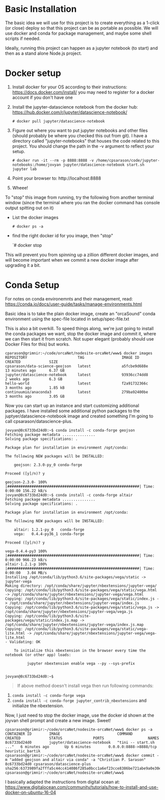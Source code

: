 # Basic Installation

The basic idea we will use for this project is to create everything as a 1-click (or close)
deploy so that this project can be as portable as possible. We will use docker and conda for 
package management, and maybe some shell scripts if needed. 

Ideally, running this project can happen as a jupyter notebook (to start) and then as a stand
alone Node.js project.

# Docker setup

1. Install docker for your OS according to their instructions: https://docs.docker.com/install/ 
   you may need to register for a docker account if you don't have one
 
1. Install the jupyter-datascience notebook from the docker hub: https://hub.docker.com/r/jupyter/datascience-notebook/

    `# docker pull jupyter/datascience-notebook`
  
3. Figure out where you want to put jupyter notebooks and other files (should probably be where you 
checked this out from git). I have a directory called "jupyter-notebooks" that houses the code 
related to this project. You should change the path in the -v argument to reflect your setup.

    `# docker run -it --rm -p 8888:8888 -v /home/cpsarason/code/jupyter-notebooks:/home/jovyan jupyter/datascience-notebook start.sh jupyter lab`
  
4. Point your browser to: http://localhost:8888
1. Wheee!

To "stop" this image from running, try the following from another terminal window (since the terminal where you ran the docker command has console output spitting out on it)

 * List the docker images

    `# docker ps -a`

 * find the right docker id for you image, then "stop"

    `# docker stop <docker-image-id>

This will prevent you from spinning up a zillion different docker images, and will become important when we
commit a new docker image after upgrading it a bit.

# Conda Setup

For notes on conda environemnts and their management, read: https://conda.io/docs/user-guide/tasks/manage-environments.html

Basic idea is to take the plain docker image, create an "orcaSound" conda environment using the spec-file located in setup/spec-file.txt

This is also a bit overkill. To speed things along, we're just going to install the conda packages we want, stop the docker image and commit it, where we can then start it from scratch. Not super elegant (probably should use Docker Files for this) but works.


```shell
cparason@grimnir:~/code/orcaNet/nodesite-orcaNet/www$ docker images
REPOSITORY                       TAG                 IMAGE ID            CREATED             SIZE
cpsarason/data-science-geojson   latest              a5fcbe9d688e        13 minutes ago      6.37 GB
jupyter/datascience-notebook     latest              93936cc74dd8        2 weeks ago         6.3 GB
hello-world                      latest              f2a91732366c        3 months ago        1.85 kB
continuumio/anaconda3            latest              279ba92400be        3 months ago        3.05 GB
```

Now you can start up an instance and start customizing additional packages. I have installed some additional python packages to the juptyer/datascience-notebook image and created something I'm going to call cpsarason/datascience-plus.

```shell
jovyan@8c6733bd24d0:~$ conda install -c conda-forge geojson
Fetching package metadata ...............
Solving package specifications: .

Package plan for installation in environment /opt/conda:

The following NEW packages will be INSTALLED:

    geojson: 2.3.0-py_0 conda-forge

Proceed ([y]/n)? y

geojson-2.3.0- 100% |############################################################| Time: 0:00:00 156.22 kB/s
jovyan@8c6733bd24d0:~$ conda install -c conda-forge altair
Fetching package metadata ...............
Solving package specifications: .

Package plan for installation in environment /opt/conda:

The following NEW packages will be INSTALLED:

    altair: 1.2.1-py_0   conda-forge
    vega:   0.4.4-py36_1 conda-forge

Proceed ([y]/n)? y

vega-0.4.4-py3 100% |############################################################| Time: 0:00:00 966.23 kB/s
altair-1.2.1-p 100% |############################################################| Time: 0:00:00   3.04 MB/s
Installing /opt/conda/lib/python3.6/site-packages/vega/static -> jupyter-vega
Making directory: /opt/conda/share/jupyter/nbextensions/jupyter-vega/
Copying: /opt/conda/lib/python3.6/site-packages/vega/static/vega.html -> /opt/conda/share/jupyter/nbextensions/jupyter-vega/vega.html
Copying: /opt/conda/lib/python3.6/site-packages/vega/static/index.js -> /opt/conda/share/jupyter/nbextensions/jupyter-vega/index.js
Copying: /opt/conda/lib/python3.6/site-packages/vega/static/vega.js -> /opt/conda/share/jupyter/nbextensions/jupyter-vega/vega.js
Copying: /opt/conda/lib/python3.6/site-packages/vega/static/index.js.map -> /opt/conda/share/jupyter/nbextensions/jupyter-vega/index.js.map
Copying: /opt/conda/lib/python3.6/site-packages/vega/static/vega-lite.html -> /opt/conda/share/jupyter/nbextensions/jupyter-vega/vega-lite.html
- Validating: OK

    To initialize this nbextension in the browser every time the notebook (or other app) loads:
    
          jupyter nbextension enable vega --py --sys-prefix
    

jovyan@8c6733bd24d0:~$ 
```
>If above method doesn't install vega then run following commands:
 1. `conda install -c conda-forge vega`
 2. `conda install -c conda-forge jupyter_contrib_nbextensions` and initialize the nbextension.
 
Now, I just need to stop the docker image, use the docker id shown at the joyvan shell prompt and create a new image. Sweet!

```shell
cpsarason@grimnir:~/code/orcaNet/nodesite-orcaNet/www$ docker ps -a
CONTAINER ID        IMAGE                          COMMAND                  CREATED             STATUS              PORTS                    NAMES
8c6733bd24d0        jupyter/datascience-notebook   "tini -- start.sh ..."   6 minutes ago       Up 6 minutes        0.0.0.0:8888->8888/tcp   heuristic_bartik
cpsarason@grimnir:~/code/orcaNet/nodesite-orcaNet/www$ docker commit -m "added geojson and altair via conda" -a "Christian P. Sarason" 8c6733bd24d0 cpsarason/datascience-plus
sha256:6373989fa2fffa5c44cc414086f285a0bcc1a6ef23cce8386be721abe9a0e30e
cpsarason@grimnir:~/code/orcaNet/nodesite-orcaNet/www$ 

```

I basically adapted the instructions from digital ocean at: 
https://www.digitalocean.com/community/tutorials/how-to-install-and-use-docker-on-ubuntu-16-04



  
